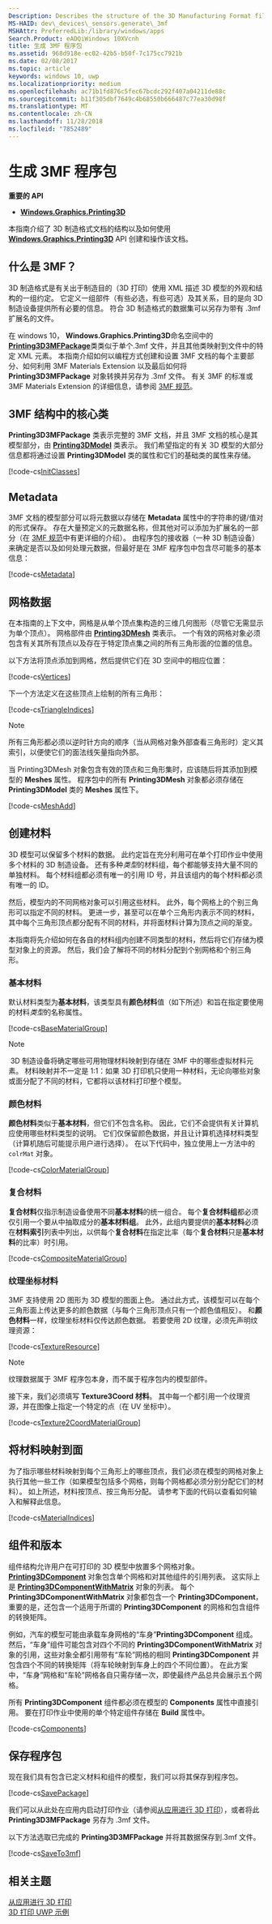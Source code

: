 ```yaml
---
Description: Describes the structure of the 3D Manufacturing Format file type and how it can be created and manipulated with the Windows.Graphics.Printing3D API.
MS-HAID: dev\_devices\_sensors.generate\_3mf
MSHAttr: PreferredLib:/library/windows/apps
Search.Product: eADQiWindows 10XVcnh
title: 生成 3MF 程序包
ms.assetid: 968d918e-ec02-42b5-b50f-7c175cc7921b
ms.date: 02/08/2017
ms.topic: article
keywords: windows 10, uwp
ms.localizationpriority: medium
ms.openlocfilehash: ac71b1fd876c5fec67bcdc292f407a04211de88c
ms.sourcegitcommit: b11f305dbf7649c4b68550b666487c77ea30d98f
ms.translationtype: MT
ms.contentlocale: zh-CN
ms.lasthandoff: 11/28/2018
ms.locfileid: "7852489"
---
```

# <a name="generate-a-3mf-package"></a>生成 3MF 程序包

**重要的 API**

-   [**Windows.Graphics.Printing3D**](https://msdn.microsoft.com/library/windows/apps/windows.graphics.printing3d.aspx)

本指南介绍了 3D 制造格式文档的结构以及如何使用 [**Windows.Graphics.Printing3D**](https://msdn.microsoft.com/library/windows/apps/windows.graphics.printing3d.aspx) API 创建和操作该文档。

## <a name="what-is-3mf"></a>什么是 3MF？

3D 制造格式是有关出于制造目的（3D 打印）使用 XML 描述 3D 模型的外观和结构的一组约定。 它定义一组部件（有些必选，有些可选）及其关系，目的是向 3D 制造设备提供所有必要的信息。 符合 3D 制造格式的数据集可以另存为带有 .3mf 扩展名的文件。

在 windows 10， **Windows.Graphics.Printing3D**命名空间中的[**Printing3D3MFPackage**](https://msdn.microsoft.com/library/windows/apps/windows.graphics.printing3d.printing3d3mfpackage.aspx)类类似于单个.3mf 文件，并且其他类映射到文件中的特定 XML 元素。 本指南介绍如何以编程方式创建和设置 3MF 文档的每个主要部分、如何利用 3MF Materials Extension 以及最后如何将 **Printing3D3MFPackage** 对象转换并另存为 .3mf 文件。 有关 3MF 的标准或 3MF Materials Extension 的详细信息，请参阅 [3MF 规范](http://3mf.io/what-is-3mf/3mf-specification/)。

<!-- >**Note** This guide describes how to construct a 3MF document from scratch. If you wish to make changes to an already existing 3MF document provided in the form of a .3mf file, you simply need to convert it to a **Printing3D3MFPackage** and alter the contained classes/properties in the same way (see [link]) below). -->


## <a name="core-classes-in-the-3mf-structure"></a>3MF 结构中的核心类

**Printing3D3MFPackage** 类表示完整的 3MF 文档，并且 3MF 文档的核心是其模型部分，由 [**Printing3DModel**](https://msdn.microsoft.com/library/windows/apps/windows.graphics.printing3d.printing3dmodel.aspx) 类表示。 我们希望指定的有关 3D 模型的大部分信息都将通过设置 **Printing3DModel** 类的属性和它们的基础类的属性来存储。

[!code-cs[InitClasses](./code/3dprinthowto/cs/Generate3MFMethods.cs#SnippetInitClasses)]

<!-- >**Note** We do not yet associate the **Printing3D3MFPackage** with its corresponding **Printing3DModel** object. Only after fleshing out the **Printing3DModel** with all of the information we wish to specify will we make that association (see [link]). -->

## <a name="metadata"></a>Metadata

3MF 文档的模型部分可以将元数据以存储在 **Metadata** 属性中的字符串的键/值对的形式保存。 存在大量预定义的元数据名称，但其他对可以添加为扩展名的一部分（在 [3MF 规范](http://3mf.io/what-is-3mf/3mf-specification/)中有更详细的介绍）。 由程序包的接收器（一种 3D 制造设备）来确定是否以及如何处理元数据，但最好是在 3MF 程序包中包含尽可能多的基本信息：

[!code-cs[Metadata](./code/3dprinthowto/cs/Generate3MFMethods.cs#SnippetMetadata)]

## <a name="mesh-data"></a>网格数据

在本指南的上下文中，网格是从单个顶点集构造的三维几何图形（尽管它无需显示为单个顶点）。 网格部件由 [**Printing3DMesh**](https://msdn.microsoft.com/library/windows/apps/windows.graphics.printing3d.printing3dmesh.aspx) 类表示。 一个有效的网格对象必须包含有关其所有顶点以及存在于特定顶点集之间的所有三角形面的位置的信息。

以下方法将顶点添加到网格，然后提供它们在 3D 空间中的相应位置：

[!code-cs[Vertices](./code/3dprinthowto/cs/Generate3MFMethods.cs#SnippetVertices)]

下一个方法定义在这些顶点上绘制的所有三角形：

[!code-cs[TriangleIndices](./code/3dprinthowto/cs/Generate3MFMethods.cs#SnippetTriangleIndices)]

> [!NOTE]
> 所有三角形都必须以逆时针方向的顺序（当从网格对象外部查看三角形时）定义其索引，以便使它们的面法线矢量指向外部。

当 Printing3DMesh 对象包含有效的顶点和三角形集时，应该随后将其添加到模型的 **Meshes** 属性。 程序包中的所有 **Printing3DMesh** 对象都必须存储在 **Printing3DModel** 类的 **Meshes** 属性下。

[!code-cs[MeshAdd](./code/3dprinthowto/cs/Generate3MFMethods.cs#SnippetMeshAdd)]


## <a name="create-materials"></a>创建材料


3D 模型可以保留多个材料的数据。 此约定旨在充分利用可在单个打印作业中使用多个材料的 3D 制造设备。 还有多种*类型*的材料组，每个都能够支持大量不同的单独材料。 每个材料组都必须有唯一的引用 ID 号，并且该组内的每个材料都必须有唯一的 ID。

然后，模型内的不同网格对象可以引用这些材料。 此外，每个网格上的个别三角形可以指定不同的材料。 更进一步，甚至可以在单个三角形内表示不同的材料，其中每个三角形顶点都分配有不同的材料，并将面材料计算为顶点之间的渐变。

本指南将先介绍如何在各自的材料组内创建不同类型的材料，然后将它们存储为模型对象上的资源。 然后，我们会了解将不同的材料分配到个别网格和个别三角形。

### <a name="base-materials"></a>基本材料

默认材料类型为**基本材料**，该类型具有**颜色材料**值（如下所述）和旨在指定要使用的材料*类型*的名称属性。

[!code-cs[BaseMaterialGroup](./code/3dprinthowto/cs/Generate3MFMethods.cs#SnippetBaseMaterialGroup)]

> [!NOTE]
> 3D 制造设备将确定哪些可用物理材料映射到存储在 3MF 中的哪些虚拟材料元素。 材料映射并不一定是 1:1：如果 3D 打印机只使用一种材料，无论向哪些对象或面分配了不同的材料，它都将以该材料打印整个模型。

### <a name="color-materials"></a>颜色材料

**颜色材料**类似于**基本材料**，但它们不包含名称。 因此，它们不会提供有关计算机应使用哪些材料类型的说明。 它们仅保留颜色数据，并且让计算机选择材料类型（计算机随后可能提示用户进行选择）。 在以下代码中，独立使用上一方法中的 `colrMat` 对象。

[!code-cs[ColorMaterialGroup](./code/3dprinthowto/cs/Generate3MFMethods.cs#SnippetColorMaterialGroup)]

### <a name="composite-materials"></a>复合材料

**复合材料**仅指示制造设备使用不同**基本材料**的统一组合。 每个**复合材料组**都必须仅引用一个要从中抽取成分的**基本材料组**。 此外，此组内要提供的**基本材料**必须在**材料索引**列表中列出，以供每个**复合材料**在指定比率（每个**复合材料**只是**基本材料**的比率）时引用。

[!code-cs[CompositeMaterialGroup](./code/3dprinthowto/cs/Generate3MFMethods.cs#SnippetCompositeMaterialGroup)]

### <a name="texture-coordinate-materials"></a>纹理坐标材料

3MF 支持使用 2D 图形为 3D 模型的图面上色。 通过此方式，该模型可以在每个三角形面上传达更多的颜色数据（与每个三角形顶点只有一个颜色值相反）。 和**颜色材料**一样，纹理坐标材料仅传达颜色数据。 若要使用 2D 纹理，必须先声明纹理资源：

[!code-cs[TextureResource](./code/3dprinthowto/cs/Generate3MFMethods.cs#SnippetTextureResource)]

> [!NOTE]
> 纹理数据属于 3MF 程序包本身，而不属于程序包内的模型部件。

接下来，我们必须填写 **Texture3Coord 材料**。 其中每一个都引用一个纹理资源，并在图像上指定一个特定的点（在 UV 坐标中）。

[!code-cs[Texture2CoordMaterialGroup](./code/3dprinthowto/cs/Generate3MFMethods.cs#SnippetTexture2CoordMaterialGroup)]

## <a name="map-materials-to-faces"></a>将材料映射到面

为了指示哪些材料映射到每个三角形上的哪些顶点，我们必须在模型的网格对象上执行其他一些工作（如果模型包括多个网格，则每个网格都必须分别分配它们的材料）。 如上所述，材料按顶点、按三角形分配。 请参考下面的代码以查看如何输入和解释此信息。

[!code-cs[MaterialIndices](./code/3dprinthowto/cs/Generate3MFMethods.cs#SnippetMaterialIndices)]

## <a name="components-and-build"></a>组件和版本

组件结构允许用户在可打印的 3D 模型中放置多个网格对象。 [**Printing3DComponent**](https://msdn.microsoft.com/library/windows/apps/windows.graphics.printing3d.printing3dcomponent.aspx) 对象包含单个网格和对其他组件的引用列表。 这实际上是 [**Printing3DComponentWithMatrix**](https://msdn.microsoft.com/library/windows/apps/windows.graphics.printing3d.printing3dcomponentwithmatrix.aspx) 对象的列表。 每个 **Printing3DComponentWithMatrix** 对象都包含一个 **Printing3DComponent**，重要的是，还包含一个适用于所谓的 **Printing3DComponent** 的网格和包含组件的转换矩阵。

例如，汽车的模型可能由承载车身网格的“车身”**Printing3DComponent** 组成。 然后，“车身”组件可能包含对四个不同的 **Printing3DComponentWithMatrix** 对象的引用，这些对象全都引用带有“车轮”网格的相同 **Printing3DComponent** 并包含四个不同的转换矩阵（将车轮映射到车身上的四个不同位置）。 在此方案中，“车身”网格和“车轮”网格各自只需存储一次，即使最终产品总共会展示五个网格。

所有 **Printing3DComponent** 组件都必须在模型的 **Components** 属性中直接引用。 要在打印作业中使用的单个特定组件存储在 **Build** 属性中。

[!code-cs[Components](./code/3dprinthowto/cs/Generate3MFMethods.cs#SnippetComponents)]

## <a name="save-package"></a>保存程序包
现在我们具有包含已定义材料和组件的模型，我们可以将其保存到程序包。

[!code-cs[SavePackage](./code/3dprinthowto/cs/Generate3MFMethods.cs#SnippetSavePackage)]

我们可以从此处在应用内启动打印作业（请参阅[从应用进行 3D 打印](https://msdn.microsoft.com/library/windows/apps/mt204541.aspx)），或者将此 **Printing3D3MFPackage** 另存为 .3mf 文件。

以下方法选取已完成的 **Printing3D3MFPackage** 并将其数据保存到.3mf 文件。

[!code-cs[SaveTo3mf](./code/3dprinthowto/cs/Generate3MFMethods.cs#SnippetSaveTo3mf)]

## <a name="related-topics"></a>相关主题

[从应用进行 3D 打印](https://msdn.microsoft.com/windows/uwp/devices-sensors/3d-print-from-app)  
[3D 打印 UWP 示例](https://github.com/Microsoft/Windows-universal-samples/tree/master/Samples/3DPrinting)
 

 

 
